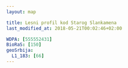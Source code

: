 ```yaml
---
layout: map

title: Lesni profil kod Starog Slankamena
last_modified_at: 2018-05-21T00:02:46+02:00

WDPA: [555552431]
BioRaS: [150]
geoSrbija:
  L1_183: [66]
---
```


